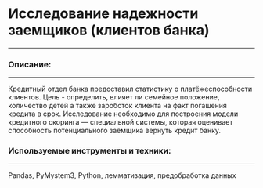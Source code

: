 # Исследование надежности заемщиков (клиентов банка)
---
### Описание:
---

Кредитный отдел банка предоставил статистику о платёжеспособности клиентов. Цель - определить, влияет ли семейное положение, количество детей а также зароботок клиента на факт погашения кредита в срок. Исследование необходимо для построения модели кредитного скоринга — специальной системы, которая оценивает способность потенциального заёмщика вернуть кредит банку.

### Используемые инструменты и техники:
---

Pandas, PyMystem3, Python, лемматизация, предобработка данных


  
